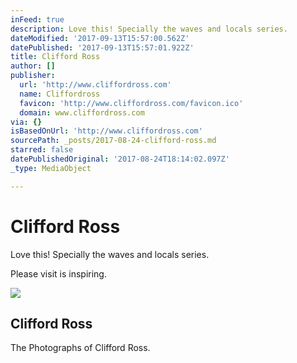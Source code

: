 ```yaml
---
inFeed: true
description: Love this! Specially the waves and locals series.
dateModified: '2017-09-13T15:57:00.562Z'
datePublished: '2017-09-13T15:57:01.922Z'
title: Clifford Ross
author: []
publisher:
  url: 'http://www.cliffordross.com'
  name: Cliffordross
  favicon: 'http://www.cliffordross.com/favicon.ico'
  domain: www.cliffordross.com
via: {}
isBasedOnUrl: 'http://www.cliffordross.com'
sourcePath: _posts/2017-08-24-clifford-ross.md
starred: false
datePublishedOriginal: '2017-08-24T18:14:02.097Z'
_type: MediaObject

---
```

# Clifford Ross

Love this! Specially the waves and locals series.

Please visit is inspiring.

<article style=""><img src="https://imgflo.herokuapp.com/graph/2b2431f8e7ba7b0/9f46884f07eb48660a5cc87780816a89/noop.jpg?input=http%3A%2F%2Fimages.cliffordross.com%2Fwww_cliffordross_com%2F2015_Clifford_Ross_0060.jpg" /><h1>Clifford Ross</h1><p>The Photographs of Clifford Ross.</p></article>